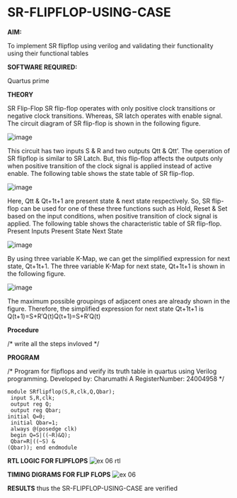 # SR-FLIPFLOP-USING-CASE

**AIM:**

To implement  SR flipflop using verilog and validating their functionality using their functional tables

**SOFTWARE REQUIRED:**

Quartus prime

**THEORY**

SR Flip-Flop SR flip-flop operates with only positive clock transitions or negative clock transitions. Whereas, SR latch operates with enable signal. The circuit diagram of SR flip-flop is shown in the following figure.

![image](https://github.com/naavaneetha/SR-FLIPFLOP-USING-CASE/assets/154305477/0f710028-ad52-4d3e-9276-8714cf023a25)

 
This circuit has two inputs S & R and two outputs Qtt & Qtt’. The operation of SR flipflop is similar to SR Latch. But, this flip-flop affects the outputs only when positive transition of the clock signal is applied instead of active enable. The following table shows the state table of SR flip-flop.

![image](https://github.com/naavaneetha/SR-FLIPFLOP-USING-CASE/assets/154305477/dabfc4f4-87e3-4cbc-9472-f89ee1b5ed30)

 
Here, Qtt & Qt+1t+1 are present state & next state respectively. So, SR flip-flop can be used for one of these three functions such as Hold, Reset & Set based on the input conditions, when positive transition of clock signal is applied. The following table shows the characteristic table of SR flip-flop. Present Inputs Present State Next State

![image](https://github.com/naavaneetha/SR-FLIPFLOP-USING-CASE/assets/154305477/dd90d16c-aec5-4290-a586-e2346b1e9eb5)

 
By using three variable K-Map, we can get the simplified expression for next state, Qt+1t+1. The three variable K-Map for next state, Qt+1t+1 is shown in the following figure.

![image](https://github.com/naavaneetha/SR-FLIPFLOP-USING-CASE/assets/154305477/473efad6-d70b-4ca7-aeb7-898bbfca319f)

 
The maximum possible groupings of adjacent ones are already shown in the figure. Therefore, the simplified expression for next state Qt+1t+1 is Q(t+1)=S+R′Q(t)Q(t+1)=S+R′Q(t)

**Procedure**

/* write all the steps invloved */

**PROGRAM**



/* Program for flipflops and verify its truth table in quartus using Verilog programming.
Developed by: Charumathi A
RegisterNumber: 24004958
*/
```
module SRflipflop(S,R,clk,Q,Qbar);
 input S,R,clk; 
 output reg Q;
 output reg Qbar;
initial Q=0;
 initial Qbar=1;
 always @(posedge clk)
 begin Q=S|((~R)&Q);
 Qbar=R|((~S) &
(Qbar)); end endmodule
```
**RTL LOGIC FOR FLIPFLOPS**
 ![ex 06 rtl](https://github.com/user-attachments/assets/eb606d12-0e91-4f63-922d-38975fd0bb04)

**TIMING DIGRAMS FOR FLIP FLOPS**
![ex 06](https://github.com/user-attachments/assets/c835754d-7d9b-49e9-915a-015c0118846a)

**RESULTS**
thus the SR-FLIPFLOP-USING-CASE are verified
